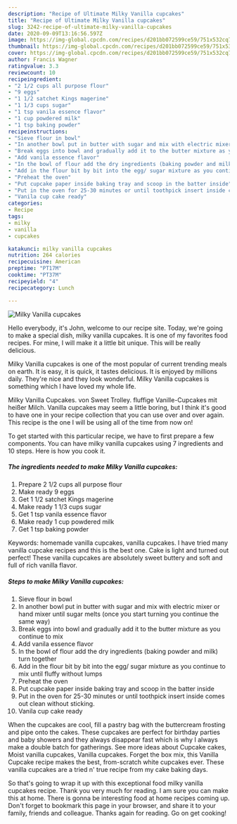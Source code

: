 ```yaml
---
description: "Recipe of Ultimate Milky Vanilla cupcakes"
title: "Recipe of Ultimate Milky Vanilla cupcakes"
slug: 3242-recipe-of-ultimate-milky-vanilla-cupcakes
date: 2020-09-09T13:16:56.597Z
image: https://img-global.cpcdn.com/recipes/d201bb072599ce59/751x532cq70/milky-vanilla-cupcakes-recipe-main-photo.jpg
thumbnail: https://img-global.cpcdn.com/recipes/d201bb072599ce59/751x532cq70/milky-vanilla-cupcakes-recipe-main-photo.jpg
cover: https://img-global.cpcdn.com/recipes/d201bb072599ce59/751x532cq70/milky-vanilla-cupcakes-recipe-main-photo.jpg
author: Francis Wagner
ratingvalue: 3.3
reviewcount: 10
recipeingredient:
- "2 1/2 cups all purpose flour"
- "9 eggs"
- "1 1/2 satchet Kings magerine"
- "1 1/3 cups sugar"
- "1 tsp vanila essence flavor"
- "1 cup powdered milk"
- "1 tsp baking powder"
recipeinstructions:
- "Sieve flour in bowl"
- "In another bowl put in butter with sugar and mix with electric mixer or hand mixer until sugar melts (once you start turning you continue the same way)"
- "Break eggs into bowl and gradually add it to the butter mixture as you continue to mix"
- "Add vanila essence flavor"
- "In the bowl of flour add the dry ingredients (baking powder and milk) turn together"
- "Add in the flour bit by bit into the egg/ sugar mixture as you continue to mix until fluffy without lumps"
- "Preheat the oven"
- "Put cupcake paper inside baking tray and scoop in the batter inside"
- "Put in the oven for 25-30 minutes or until toothpick insert inside comes out clean without sticking."
- "Vanila cup cake ready"
categories:
- Recipe
tags:
- milky
- vanilla
- cupcakes

katakunci: milky vanilla cupcakes 
nutrition: 264 calories
recipecuisine: American
preptime: "PT17M"
cooktime: "PT37M"
recipeyield: "4"
recipecategory: Lunch

---
```



![Milky Vanilla cupcakes](https://img-global.cpcdn.com/recipes/d201bb072599ce59/751x532cq70/milky-vanilla-cupcakes-recipe-main-photo.jpg)

Hello everybody, it's John, welcome to our recipe site. Today, we're going to make a special dish, milky vanilla cupcakes. It is one of my favorites food recipes. For mine, I will make it a little bit unique. This will be really delicious.

Milky Vanilla cupcakes is one of the most popular of current trending meals on earth. It is easy, it is quick, it tastes delicious. It is enjoyed by millions daily. They're nice and they look wonderful. Milky Vanilla cupcakes is something which I have loved my whole life.

Milky Vanilla Cupcakes. von Sweet Trolley. fluffige Vanille-Cupcakes mit heißer Milch. Vanilla cupcakes may seem a little boring, but I think it&#39;s good to have one in your recipe collection that you can use over and over again. This recipe is the one I will be using all of the time from now on!


To get started with this particular recipe, we have to first prepare a few components. You can have milky vanilla cupcakes using 7 ingredients and 10 steps. Here is how you cook it.

<!--inarticleads1-->

##### The ingredients needed to make Milky Vanilla cupcakes:

1. Prepare 2 1/2 cups all purpose flour
1. Make ready 9 eggs
1. Get 1 1/2 satchet Kings magerine
1. Make ready 1 1/3 cups sugar
1. Get 1 tsp vanila essence flavor
1. Make ready 1 cup powdered milk
1. Get 1 tsp baking powder


Keywords: homemade vanilla cupcakes, vanilla cupcakes. I have tried many vanilla cupcake recipes and this is the best one. Cake is light and turned out perfect! These vanilla cupcakes are absolutely sweet buttery and soft and full of rich vanilla flavor. 

<!--inarticleads2-->

##### Steps to make Milky Vanilla cupcakes:

1. Sieve flour in bowl
1. In another bowl put in butter with sugar and mix with electric mixer or hand mixer until sugar melts (once you start turning you continue the same way)
1. Break eggs into bowl and gradually add it to the butter mixture as you continue to mix
1. Add vanila essence flavor
1. In the bowl of flour add the dry ingredients (baking powder and milk) turn together
1. Add in the flour bit by bit into the egg/ sugar mixture as you continue to mix until fluffy without lumps
1. Preheat the oven
1. Put cupcake paper inside baking tray and scoop in the batter inside
1. Put in the oven for 25-30 minutes or until toothpick insert inside comes out clean without sticking.
1. Vanila cup cake ready


When the cupcakes are cool, fill a pastry bag with the buttercream frosting and pipe onto the cakes. These cupcakes are perfect for birthday parties and baby showers and they always disappear fast which is why I always make a double batch for gatherings. See more ideas about Cupcake cakes, Moist vanilla cupcakes, Vanilla cupcakes. Forget the box mix, this Vanilla Cupcake recipe makes the best, from-scratch white cupcakes ever. These vanilla cupcakes are a tried n&#39; true recipe from my cake baking days. 

So that's going to wrap it up with this exceptional food milky vanilla cupcakes recipe. Thank you very much for reading. I am sure you can make this at home. There is gonna be interesting food at home recipes coming up. Don't forget to bookmark this page in your browser, and share it to your family, friends and colleague. Thanks again for reading. Go on get cooking!
